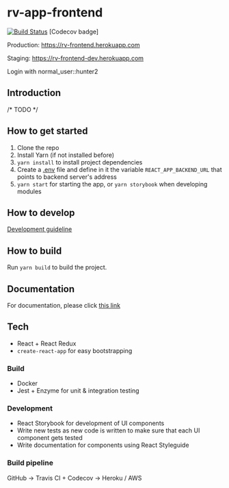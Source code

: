 # rv-app-frontend

[![Build Status](https://travis-ci.org/ohtu2018-rv/rv-app-frontend.svg?branch=develop)](https://travis-ci.org/ohtu2018-rv/rv-app-frontend) [Codecov badge]

Production: https://rv-frontend.herokuapp.com

Staging: https://rv-frontend-dev.herokuapp.com

Login with normal_user::hunter2

## Introduction

/* TODO */

## How to get started

1. Clone the repo
2. Install Yarn (if not installed before)
3. `yarn install` to install project dependencies
4. Create a [.env](https://github.com/motdotla/dotenv) file and define in it the variable `REACT_APP_BACKEND_URL` that points to backend server's address
5. `yarn start` for starting the app, or `yarn storybook` when developing modules

## How to develop

[Development guideline](DEVELOPMENT.md)

## How to build

Run `yarn build` to build the project.

## Documentation

For documentation, please click [this link](http://htmlpreview.github.io/?https://github.com/ohtu2018-rv/rv-app-frontend/blob/develop/styleguide/index.html)

## Tech

- React + React Redux
- ```create-react-app``` for easy bootstrapping

### Build

- Docker
- Jest + Enzyme for unit & integration testing

### Development

- React Storybook for development of UI components
- Write new tests as new code is written to make sure that each UI component gets tested
- Write documentation for components using React Styleguide

### Build pipeline

GitHub -> Travis CI + Codecov -> Heroku / AWS